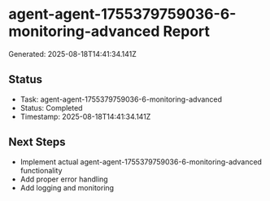 # agent-agent-1755379759036-6-monitoring-advanced Report

Generated: 2025-08-18T14:41:34.141Z

## Status
- Task: agent-agent-1755379759036-6-monitoring-advanced
- Status: Completed
- Timestamp: 2025-08-18T14:41:34.141Z

## Next Steps
- Implement actual agent-agent-1755379759036-6-monitoring-advanced functionality
- Add proper error handling
- Add logging and monitoring
